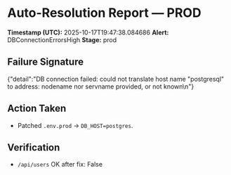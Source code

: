 # Auto-Resolution Report — PROD

**Timestamp (UTC):** 2025-10-17T19:47:38.084686
**Alert:** DBConnectionErrorsHigh
**Stage:** prod

## Failure Signature

{"detail":"DB connection failed: could not translate host name \"postgresql\" to address: nodename nor servname provided, or not known\n"}


## Action Taken
- Patched `.env.prod` → `DB_HOST=postgres`.

## Verification
- `/api/users` OK after fix: False

